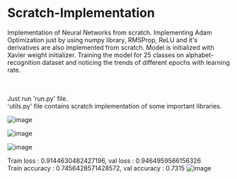# Scratch-Implementation
Implementation of Neural Networks from scratch. Implementing Adam Optimization just by using numpy library, RMSProp, ReLU and it's derivatives are also implemented from scratch. Model is initialized with Xavier weight initializer. Training the model for 25 classes on alphabet-recognition dataset and noticing the trends of different epochs with learning rate.
</br></br></br>

Just run 'run.py' file.</br>
'utils.py' file contains scratch implementation of some important libraries.

![image](https://user-images.githubusercontent.com/65457437/152970505-89ae7fec-543b-4bf0-8238-6e6a0e94a116.png)

![image](https://user-images.githubusercontent.com/65457437/152970746-31b4fe76-deea-47c0-8c7b-352998602aea.png)

![image](https://user-images.githubusercontent.com/65457437/152970781-7569170f-3469-40a2-bfaa-c9954bfcd54f.png)

Train loss : 0.9144630482427196,  val loss : 0.9464959566156326	 
Train accuracy : 0.7456428571428572,  val accuracy : 0.7315
![image](https://user-images.githubusercontent.com/65457437/152970821-d6fa8cb9-8e37-475e-af46-ad491580682c.png)
